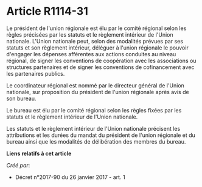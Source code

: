 # Article R1114-31

Le  président de l'union régionale est élu par le comité régional selon les  règles précisées par les statuts et le règlement
intérieur de l'Union  nationale. L'Union nationale peut, selon des modalités prévues par ses  statuts et son règlement
intérieur, déléguer à l'union régionale le  pouvoir d'engager les dépenses afférentes aux actions conduites au  niveau
régional, de signer les conventions de coopération avec les  associations ou structures partenaires et de signer les
conventions de  cofinancement avec les partenaires publics. 

Le  coordinateur régional est nommé par le directeur général de l'Union  nationale, sur proposition du président de l'union
régionale après avis  de son bureau. 

Le bureau est élu par le comité  régional selon les règles fixées par les statuts et le règlement  intérieur de l'Union
nationale. 

Les statuts et le  règlement intérieur de l'Union nationale précisent les attributions et  les durées du mandat du président
de l'union régionale et du bureau  ainsi que les modalités de délibération des membres du bureau.

**Liens relatifs à cet article**

_Créé par_:

  - Décret n°2017-90 du 26 janvier 2017 - art. 1
